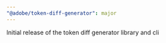 ```yaml
---
"@adobe/token-diff-generator": major
---
```


Initial release of the token diff generator library and cli
